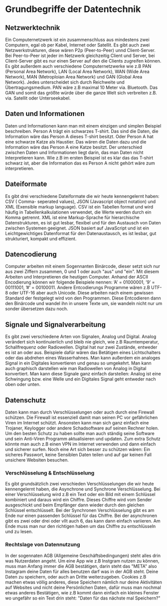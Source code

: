 # Grundbegriffe der Datentechnik

## Netzwerktechnik
Ein Computernetzwerk ist ein zusammenschluss aus mindestens zwei Computern, egal ob per Kabel, Internet oder Satellit. Es gibt auch zwei Netzwerkstrukturen, diese wären P2p (Peer-to-Peer) unnd Client-Server. Bei Peer-to-Peer ist jeder im Netzwerk gleichzeitig Client und Server, bei Client-Server gibt es nur einen Server auf den die Clients zugreifen können. Es gibt außerdem auch verschiedene Computernetzwerke wie z.B PAN (Personal Area Network), LAN (Local Area Network), WAN (Wide Area Network), MAN (Metroploian Area Network) und GAN (Global Area Network). Jedes unterscheidet sich durch Reichweite und Übertragungsmedium. PAN wäre z.B maximal 10 Meter via. Bluetooth. Das GAN und somit das größte würde über die ganze Welt sich verbreiten z.B. via. Satellit oder Unterseekabel.

## Daten und Informationen
Daten und Informationen kann man mit einem einzigen und simplen Beispiel beschreiben. Person A trägt ein schwarzes T-shirt. Das sind die Daten, die Information wäre das Person A dieses T-shirt besitzt. Oder Person A hat eine schwarze Katze als Haustier. Das wären die Daten dazu und die Information wäre das Person A eine Katze besitzt. Der unterschied zwischen Daten und Informationen liegt darin, das man Daten nicht Interpretieren kann. Wie z.B im ersten Beispiel ist es klar das das T-shirt schwarz ist, aber die Information das es Person A nicht gehört wäre zum interpretieren.

## Dateiformate
Es gibt drei verschiedene Dateiformate die wir heute kennengelernt haben: CSV ( Comma- seperated values), JSON (Javascript object notation) und XML (Exensible markup language). CSV ist ein Tabellen format und wird häufig in Tabellenkalkulationen verwendet, die Werte werden durch ein Komma getrennt. XML ist eine Markup-Sprache für hierarchische Datenstrukturen, es ist gut lesbar, flexibel und für den Austausch von Daten zwischen Systemen geeignet. JSON basiert auf JavaScript und ist ein Leichtgewichtiges Datenformat für den Datenaustausch, es ist lesbar, gut strukturiert, kompakt und effizient.

## Datencodierung
Computer arbeiten mit einem Sogennanten Binärcode, dieser setzt sich nur aus zwei Ziffern zusammen, 0 und 1 oder auch "aus" und "ein". Mit diesem Arbeiten und Interpretieren die heutigen Computer. Anhand der ASCII Encodierung können wir folgende Beispiele nennen: ’A’ = 01000001, ’9’ = 00111001, ’#’ = 00100011. Andere Entcodierungs Programme wären z.B UTF-8 oder UTF-16 aber auch Unicode. Diese arbeiten nach einem gewissen Standard der festgelegt wird von den Programmen. Diese Entcodieren dann den Binärcode und wandel ihn in unsere Texte um, sie wandeln nicht nur um sonder übersetzen dazu noch.

## Signale und Signalverarbeitung
Es gibt zwei verschiedene Arten von Signalen, Analog und Digital. Analog verändert sich kontinuierlich und bleib nie gleich, wie z.B Raumtemperatur, Schallfrequenz oder Radiowellen. Digital hat nur zwei Zustände, entweder es ist an oder aus. Beispiele dafür wären das Betätigen eines Lichtschalters oder das abdrehen eines Wasserhahnes. Man kann außerdem ein analoges Signal in ein Digitales konvertieren und genau so umgekehrt. Man kann auch graphisch darstellen wie man Radiowellen von Analog in Digital konvertiert. Man kann diese Signale ganz einfach darstellen: Analog ist eine Schwingung bzw. eine Welle und ein Digitales Signal geht entweder nach oben oder unten.

## Datenschutz
Daten kann man durch Verschlüsselungen oder auch durch eine Firewall schützen. Die Firewall ist essenziell damit man seinen PC vor gefährlichen Viren im Internet schützt. Ansonsten kann man sich ganz einfach eine Trojaner, Keylogger oder andere Schadsoftware auf seinen Rechner holen. Um den besten Schutz zu haben sollte man auch ständig seine Software und sein Anti-Viren Programm aktualisieren und updaten. Zum extra Schutz könnte man auch z.B einen VPN im Internet verwenden und dann einfach und sicherer surfen. Noch eine Art sich besser zu schützen wären: Ein sicheres Passwort, keine Sensiblen Daten teilen und auf gar keinen Fall unsichere Websiten besuchen.

### Verschlüsselung & Entschlüsselung
Es gibt grundsätzlich zwei verschieden Verschlüsselungen die wir heute kennengelernt haben, die Asynchrone und Synchrone Verschlüsselung. Bei einer Verschlüsselung wird z.B ein Text oder ein Bild mit einem Schlüssel kombiniert und daraus wird ein Chiffre. Dieses Chiffre wird vom Sender ausgeschickt und beim Empfänger dann wieder durch den gleichen Schlüssel entschlüsselt. Bei der Synchronen Verschlüsselung gibt es am Ende nur einen passenden Schlüssel für das Chiffre. Bei der asynchronen gibt es zwei oder drei oder vllt auch 6, das kann dann einfach variieren. Am Ende muss man nur den richtigen haben um das Chiffre zu entschlüsseln und zu lesen.

### Rechtslage von Datennutzung
In der sogennaten AGB (Allgemeine Geschäftsbedingungen) steht alles drin was Nutzerdaten angeht. Um eine App wie z.B Instgram nutzen zu können, muss man Anfang immer die AGB bestätigen, darin steht das "META" also Instagram deine Daten für alles benutzen darf was in der AGB steht. Deine Daten zu speichern, oder auch an Dritte weiterzugeben. Cookies z.B machen etwas völlig anderes, diese Speichern nämlich nur deine Aktivitäten auf Websites und nicht deine Persönlichen Daten, dafür muss man nochmal etwas anderes Bestätigen, wie z.B kommt dann einfach ein kleines Fenster wo ungefähr so ein Text drin steht: "Daten für das nächste mal Speichern?"


